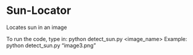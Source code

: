 # Sun-Locator
Locates sun in an image

To run the code, type in:
python detect_sun.py <image_name>
Example: python detect_sun.py “image3.png”
